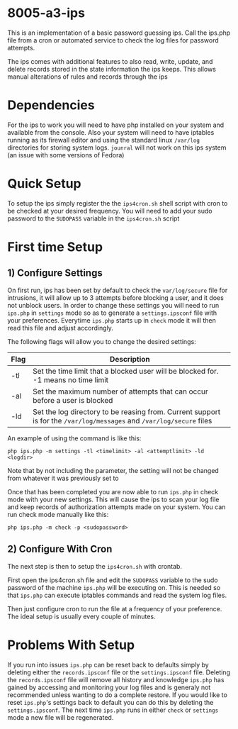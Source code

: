 # 8005-a3-ips

This is an implementation of a basic password guessing ips. Call the ips.php file
from a cron or automated service to check the log files for password attempts.

The ips comes with additional features to also read, write, update, and delete
records stored in the state information the ips keeps. This allows manual alterations of
rules and records through the ips

# Dependencies

For the ips to work you will need to have php installed on your system and available from
the console. Also your system will need to have iptables running as its firewall editor
and using the standard linux `/var/log` directories for storing system logs. `jounral` will
not work on this ips system (an issue with some versions of Fedora)

# Quick Setup

To setup the ips simply register the the `ips4cron.sh` shell script with cron to be checked
at your desired frequency. You will need to add your sudo password to the `SUDOPASS` variable
in the `ips4cron.sh` script

# First time Setup

## 1) Configure Settings
On first run, ips has been set by default to check the `var/log/secure` file for intrusions,
it will allow up to 3 attempts before blocking a user, and it does not unblock users. In order
to change these settings you will need to run `ips.php` in `settings` mode so as to generate
a `settings.ipsconf` file with your preferences. Everytime `ips.php` starts up in `check` mode
it will then read this file and adjust accordingly.

The following flags will allow you to change the desired settings:

Flag | Description
---- | -----------
-tl | Set the time limit that a blocked user will be blocked for. -1 means no time limit
-al | Set the maximum number of attempts that can occur before a user is blocked
-ld | Set the log directory to be reasing from. Current support is for the `/var/log/messages` and `/var/log/secure` files
 
An example of using the command is like this:
```
php ips.php -m settings -tl <timelimit> -al <attemptlimit> -ld <logdir>
```
Note that by not including the parameter, the setting will not be changed from whatever it was previously set to

Once that has been completed you are now able to run `ips.php` in check mode with your new settings. This will cause the ips to scan your log
file and keep records of authorization attempts made on your system. You can run check mode manually like this:
```
php ips.php -m check -p <sudopassword>
```
## 2) Configure With Cron
The next step is then to setup the `ips4cron.sh` with crontab.

First open the ips4cron.sh file and edit the `SUDOPASS` variable to the sudo password of the machine `ips.php` will be executing on. This
is needed so that `ips.php` can execute iptables commands and read the system log files.

Then just configure cron to run the file at a frequency of your preference. The ideal setup is usually every couple of minutes.

# Problems With Setup
If you run into issues `ips.php` can be reset back to defaults simply by deleting either the `records.ipsconf` file or the `settings.ipsconf` file.
Deleting the `records.ipsconf` file will remove all history and knowledge `ips.php` has gained by accessing and monitoring your log files and is generaly
not recommended unless wanting to do a complete restore. If you would like to reset `ips.php`'s settings back to default you can do this by deleting the
`settings.ipsconf`. The next time `ips.php` runs in either `check` or `settings` mode a new file will be regenerated.